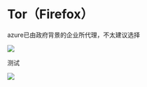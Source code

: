 # Tor（Firefox）

azure已由政府背景的企业所代理，不太建议选择

![](https://raw.githubusercontent.com/loremwalker/fq-book/master/.gitbook/assets/2018-04-29_022846.png)

测试

![](https://raw.githubusercontent.com/loremwalker/fq-book/master/.gitbook/assets/2018-04-29_023357.png)

